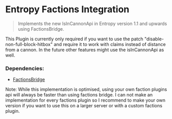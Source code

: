 # Entropy Factions Integration
> Implements the new IsInCannonApi in Entropy version 1.1 and upwards using FactionsBridge.

This Plugin is currently only required if you want to use the patch "disable-non-full-block-hitbox" and require it to work with claims instead of distance from a cannon.
In the future other features might use the isInCannonApi as well.

### Dependencies:
- [FactionsBridge](https://www.spigotmc.org/resources/factionsbridge.89716/)

Note: While this implementation is optimised, using your own faction plugins api will always be faster than using factions bridge. I can not make an implementation for every factions plugin so I recommend to make your own version if you want to use this on a larger server or with a custom factions plugin.